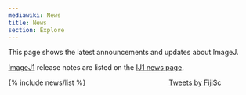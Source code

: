 ```yaml
---
mediawiki: News
title: News
section: Explore
---
```


<style>
@media screen {
  .news-grid {
    display: grid;
    grid-template-columns: 1.75fr 1fr;
    grid-gap: 20px;
  }
}
</style>

This page shows the latest announcements and updates about ImageJ.

[ImageJ1](/software/imagej1) release notes are listed on the [IJ1 news page](https://imagej.nih.gov/ij/notes.html).

<div class="news-grid" >
   {% include news/list %}
   <a class="twitter-timeline" href="https://twitter.com/FijiSc?ref_src=twsrc%5Etfw">Tweets by FijiSc</a> <script async src="https://platform.twitter.com/widgets.js" charset="utf-8"></script>
</div>
